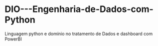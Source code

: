 # DIO---Engenharia-de-Dados-com-Python
Linguagem python e domínio no tratamento de Dados e dashboard com PowerBI
